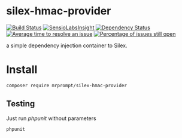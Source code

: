 # silex-hmac-provider 
[![Build Status](https://travis-ci.org/mrprompt/silex-hmac-provider.png)](https://travis-ci.org/mrprompt/silex-hmac-provider) 
[![SensioLabsInsight](https://insight.sensiolabs.com/projects/7b8ed0fc-2f5a-4e6f-84fd-030430a3482e/mini.png)](https://insight.sensiolabs.com/projects/7b8ed0fc-2f5a-4e6f-84fd-030430a3482e)
[![Dependency Status](https://www.versioneye.com/user/projects/55ddde652383e9002500006d/badge.svg?style=flat)](https://www.versioneye.com/user/projects/55ddde652383e9002500006d)
[![Average time to resolve an issue](http://isitmaintained.com/badge/resolution/mrprompt/silex-hmac-provider.svg)](http://isitmaintained.com/project/mrprompt/silex-hmac-provider "Average time to resolve an issue")
[![Percentage of issues still open](http://isitmaintained.com/badge/open/mrprompt/silex-hmac-provider.svg)](http://isitmaintained.com/project/mrprompt/silex-hmac-provider "Percentage of issues still open")

a simple dependency injection container to Silex.

# Install

```
composer require mrprompt/silex-hmac-provider
```

## Testing

Just run *phpunit* without parameters

```
phpunit
```
